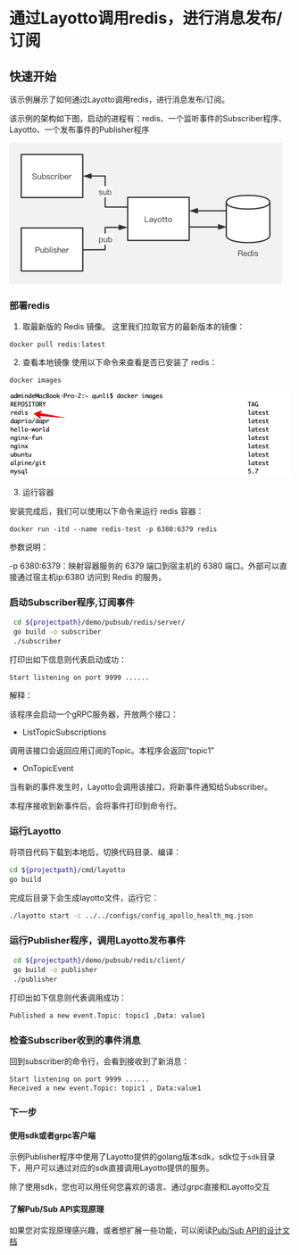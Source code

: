 # 通过Layotto调用redis，进行消息发布/订阅

## 快速开始

该示例展示了如何通过Layotto调用redis，进行消息发布/订阅。

该示例的架构如下图，启动的进程有：redis、一个监听事件的Subscriber程序、Layotto、一个发布事件的Publisher程序

![img_1.png](../../../../img/mq/start/img_1.png)
### 部署redis

1. 取最新版的 Redis 镜像。
这里我们拉取官方的最新版本的镜像：

```shell
docker pull redis:latest
```

2. 查看本地镜像
   使用以下命令来查看是否已安装了 redis：

```shell
docker images
```
![img.png](../../../../img/mq/start/img.png)

3. 运行容器

安装完成后，我们可以使用以下命令来运行 redis 容器：

```shell
docker run -itd --name redis-test -p 6380:6379 redis
```

参数说明：

-p 6380:6379：映射容器服务的 6379 端口到宿主机的 6380 端口。外部可以直接通过宿主机ip:6380 访问到 Redis 的服务。

### 启动Subscriber程序,订阅事件
```bash
 cd ${projectpath}/demo/pubsub/redis/server/
 go build -o subscriber
 ./subscriber
```
打印出如下信息则代表启动成功：

```shell
Start listening on port 9999 ...... 

```

解释：

该程序会启动一个gRPC服务器，开放两个接口：

- ListTopicSubscriptions

调用该接口会返回应用订阅的Topic。本程序会返回"topic1"

- OnTopicEvent

当有新的事件发生时，Layotto会调用该接口，将新事件通知给Subscriber。

本程序接收到新事件后，会将事件打印到命令行。

### 运行Layotto

将项目代码下载到本地后，切换代码目录、编译：

```bash
cd ${projectpath}/cmd/layotto
go build
```

完成后目录下会生成layotto文件，运行它：

```bash
./layotto start -c ../../configs/config_apollo_health_mq.json
```

### 运行Publisher程序，调用Layotto发布事件

```bash
 cd ${projectpath}/demo/pubsub/redis/client/
 go build -o publisher
 ./publisher
```

打印出如下信息则代表调用成功：

```bash
Published a new event.Topic: topic1 ,Data: value1 
```

### 检查Subscriber收到的事件消息

回到subscriber的命令行，会看到接收到了新消息：
```shell
Start listening on port 9999 ...... 
Received a new event.Topic: topic1 , Data:value1 
```

### 下一步
#### 使用sdk或者grpc客户端
示例Publisher程序中使用了Layotto提供的golang版本sdk，sdk位于`sdk`目录下，用户可以通过对应的sdk直接调用Layotto提供的服务。

除了使用sdk，您也可以用任何您喜欢的语言、通过grpc直接和Layotto交互

#### 了解Pub/Sub API实现原理

如果您对实现原理感兴趣，或者想扩展一些功能，可以阅读[Pub/Sub API的设计文档](../../design/pubsub/layotto-pubsub-and-compability-with-dapr.md)